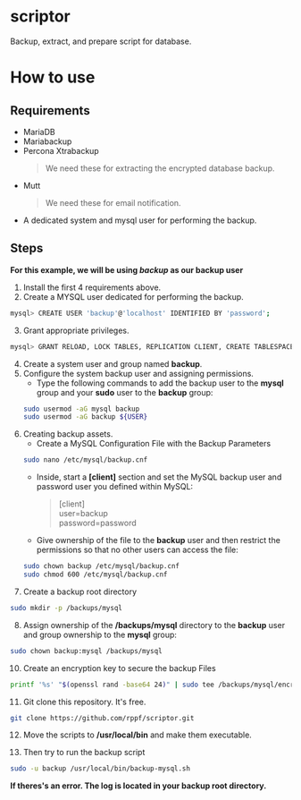 # scriptor
Backup, extract, and prepare script for database.


# How to use

## Requirements
- MariaDB
- Mariabackup
- Percona Xtrabackup
    > We need these for extracting the encrypted database backup.
- Mutt
    > We need these for email notification.
- A dedicated system and mysql user for performing the backup.

## Steps
**For this example, we will be using *backup* as our backup user**
1. Install the first 4 requirements above.
2. Create a MYSQL user dedicated for performing the backup.
```sh
mysql> CREATE USER 'backup'@'localhost' IDENTIFIED BY 'password'; 
```
3. Grant appropriate privileges.
```sh
mysql> GRANT RELOAD, LOCK TABLES, REPLICATION CLIENT, CREATE TABLESPACE, PROCESS, SUPER, CREATE, INSERT, SELECT ON *.* TO 'backup'@'localhost';
```
4. Create a system user and group named **backup**.
5. Configure the system backup user and assigning permissions.
    - Type the following commands to add the backup user to the **mysql** group and your **sudo** user to the **backup** group:
    ```sh
    sudo usermod -aG mysql backup
    sudo usermod -aG backup ${USER}
    ```
6. Creating backup assets.
    - Create a MySQL Configuration File with the Backup Parameters
    ```sh
    sudo nano /etc/mysql/backup.cnf
    ```
    - Inside, start a **[client]** section and set the MySQL backup user and password user you defined within MySQL:
        >[client]\
        >user=backup\
        >password=password

    - Give ownership of the file to the **backup** user and then restrict the permissions so that no other users can access the file:
    ```sh
    sudo chown backup /etc/mysql/backup.cnf
    sudo chmod 600 /etc/mysql/backup.cnf
    ```
7. Create a backup root directory
```sh
sudo mkdir -p /backups/mysql
```
8. Assign ownership of the **/backups/mysql** directory to the **backup** user and group ownership to the **mysql** group:
```sh
sudo chown backup:mysql /backups/mysql
```
10. Create an encryption key to secure the backup Files
```sh
printf '%s' "$(openssl rand -base64 24)" | sudo tee /backups/mysql/encryption_key && echo
```
11. Git clone this repository. It's free.
```sh
git clone https://github.com/rppf/scriptor.git
```
12. Move the scripts to **/usr/local/bin** and make them executable.

13. Then try to run the backup script
```sh
sudo -u backup /usr/local/bin/backup-mysql.sh
```

**If theres's an error. The log is located in your backup root directory.**
